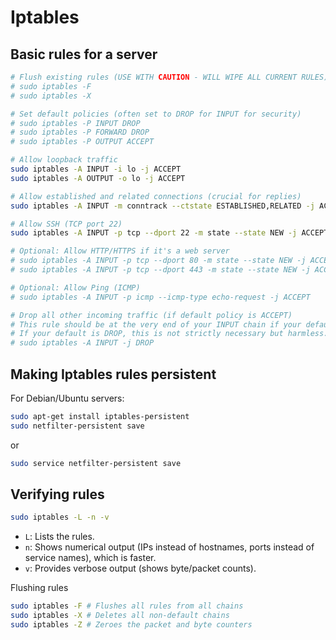 # Iptables

## Basic rules for a server

```bash
# Flush existing rules (USE WITH CAUTION - WILL WIPE ALL CURRENT RULES)
# sudo iptables -F
# sudo iptables -X

# Set default policies (often set to DROP for INPUT for security)
# sudo iptables -P INPUT DROP
# sudo iptables -P FORWARD DROP
# sudo iptables -P OUTPUT ACCEPT

# Allow loopback traffic
sudo iptables -A INPUT -i lo -j ACCEPT
sudo iptables -A OUTPUT -o lo -j ACCEPT

# Allow established and related connections (crucial for replies)
sudo iptables -A INPUT -m conntrack --ctstate ESTABLISHED,RELATED -j ACCEPT

# Allow SSH (TCP port 22)
sudo iptables -A INPUT -p tcp --dport 22 -m state --state NEW -j ACCEPT

# Optional: Allow HTTP/HTTPS if it's a web server
# sudo iptables -A INPUT -p tcp --dport 80 -m state --state NEW -j ACCEPT
# sudo iptables -A INPUT -p tcp --dport 443 -m state --state NEW -j ACCEPT

# Optional: Allow Ping (ICMP)
# sudo iptables -A INPUT -p icmp --icmp-type echo-request -j ACCEPT

# Drop all other incoming traffic (if default policy is ACCEPT)
# This rule should be at the very end of your INPUT chain if your default is ACCEPT
# If your default is DROP, this is not strictly necessary but harmless.
# sudo iptables -A INPUT -j DROP
```

## Making Iptables rules persistent

For Debian/Ubuntu servers:

```bash
sudo apt-get install iptables-persistent
sudo netfilter-persistent save
```

or

```bash
sudo service netfilter-persistent save
```

## Verifying rules

```bash
sudo iptables -L -n -v
```

- `L`: Lists the rules.
- `n`: Shows numerical output (IPs instead of hostnames, ports instead of service names), which is faster.
- `v`: Provides verbose output (shows byte/packet counts).

Flushing rules

```bash
sudo iptables -F # Flushes all rules from all chains
sudo iptables -X # Deletes all non-default chains
sudo iptables -Z # Zeroes the packet and byte counters
```